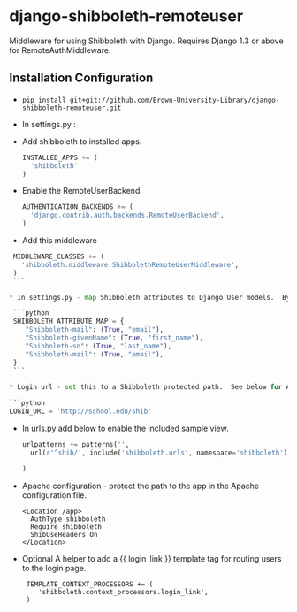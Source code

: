 django-shibboleth-remoteuser
============================

Middleware for using Shibboleth with Django.  Requires Django 1.3 or above for RemoteAuthMiddleware.

Installation Configuration
------
 * ```pip install git+git://github.com/Brown-University-Library/django-shibboleth-remoteuser.git```
 
 * In settings.py :
 
  * Add shibboleth to installed apps.  

    ```python
    INSTALLED_APPS += (
      'shibboleth'
    )
    ```

  * Enable the RemoteUserBackend
    
    ```python
    AUTHENTICATION_BACKENDS += (
      'django.contrib.auth.backends.RemoteUserBackend',
    )
    ```

  * Add this middleware
   
   ```python
    MIDDLEWARE_CLASSES += (
      'shibboleth.middleware.ShibbolethRemoteUserMiddleware',
    )
    ```

  * In settings.py - map Shibboleth attributes to Django User models.  By default only the username will be pulled from the Shibboleth headers.

    ```python   
    SHIBBOLETH_ATTRIBUTE_MAP = {
       "Shibboleth-mail": (True, "email"),
       "Shibboleth-givenName": (True, "first_name"),
       "Shibboleth-sn": (True, "last_name"),
       "Shibboleth-mail": (True, "email"),
    }
    ```
    
  * Login url - set this to a Shibboleth protected path.  See below for Apache configuration.
   
   ```python
   LOGIN_URL = 'http://school.edu/shib'
   ```
 

 * In urls.py add below to enable the included sample view.

    ```python
    urlpatterns += patterns('',
      url(r'^shib/', include('shibboleth.urls', namespace='shibboleth')),
    
    )
    ```

 * Apache configuration - protect the path to the app in the Apache configuration file.
   
    ```    
    <Location /app>
      AuthType shibboleth
      Require shibboleth
      ShibUseHeaders On
    </Location>
    ```
 * Optional A helper to add a {{ login_link }} template tag for routing users to the login page.
   ```
    TEMPLATE_CONTEXT_PROCESSORS += (
       'shibboleth.context_processors.login_link',
    )   
   ```
